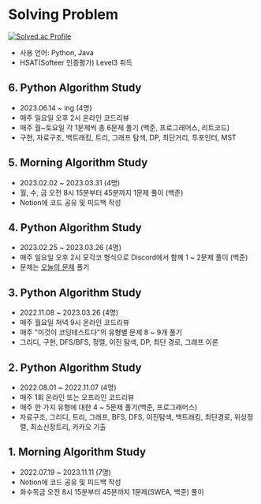# Solving Problem

[![Solved.ac Profile](http://mazassumnida.wtf/api/v2/generate_badge?boj=jeey0124)](https://solved.ac/jeey0124/)
- 사용 언어: Python, Java
- HSAT(Softeer 인증평가) Level3 취득

## 6. Python Algorithm Study
- 2023.06.14 ~ ing (4명)
- 매주 일요일 오후 2시 온라인 코드리뷰
- 매주 월~토요일 각 1문제씩 총 6문제 풀기 (백준, 프로그래머스, 리트코드)
- 구현, 자료구조, 백트래킹, 트리, 그래프 탐색, DP, 최단거리, 투포인터, MST

## 5. Morning Algorithm Study
- 2023.02.02 ~ 2023.03.31 (4명)
- 월, 수, 금 오전 8시 15분부터 45분까지 1문제 풀이 (백준)
- Notion에 코드 공유 및 피드백 작성

## 4. Python Algorithm Study
- 2023.02.25 ~ 2023.03.26 (4명)
- 매주 일요일 오후 2시 모각코 형식으로 Discord에서 함께 1 ~ 2문제 풀이 (백준)
- 문제는 [오늘의 문제](https://github.com/tony9402/baekjoon/blob/main/picked.md) 풀기

## 3. Python Algorithm Study
- 2022.11.08 ~ 2023.03.26 (4명)
- 매주 월요일 저녁 9시 온라인 코드리뷰
- 매주 "이것이 코딩테스트다"의 유형별 문제 8 ~ 9개 풀기
- 그리디, 구현, DFS/BFS, 정렬, 이진 탐색, DP, 최단 경로, 그래프 이론

## 2. Python Algorithm Study
- 2022.08.01 ~ 2022.11.07 (4명)
- 매주 1회 온라인 또는 오프라인 코드리뷰
- 매주 한 가지 유형에 대한 4 ~ 5문제 풀기(백준, 프로그래머스)
- 자료구조, 그리디, 트리, 그래프, BFS, DFS, 이진탐색, 백트래킹, 최단경로, 위상정렬, 최소신장트리, 카카오 기출

## 1. Morning Algorithm Study
- 2022.07.19 ~ 2023.11.11 (7명)
- Notion에 코드 공유 및 피드백 작성
- 화수목금 오전 8시 15분부터 45분까지 1문제(SWEA, 백준) 풀이
